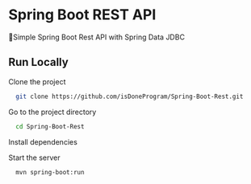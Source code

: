 
# Spring Boot REST API

🚀Simple Spring Boot Rest API with Spring Data JDBC 


## Run Locally

Clone the project

```bash
  git clone https://github.com/isDoneProgram/Spring-Boot-Rest.git
```

Go to the project directory

```bash
  cd Spring-Boot-Rest
```

Install dependencies

Start the server

```bash
  mvn spring-boot:run
```

  
